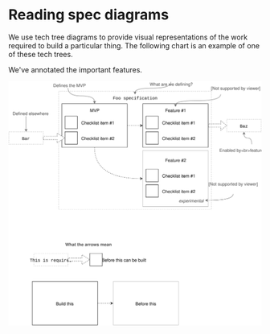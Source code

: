 # Reading spec diagrams

We use tech tree diagrams to provide visual representations of the work required to build a particular thing. The following chart is an example of one of these tech trees.

We've annotated the important features.

![](../_assets/ReadingTechTrees.svg)